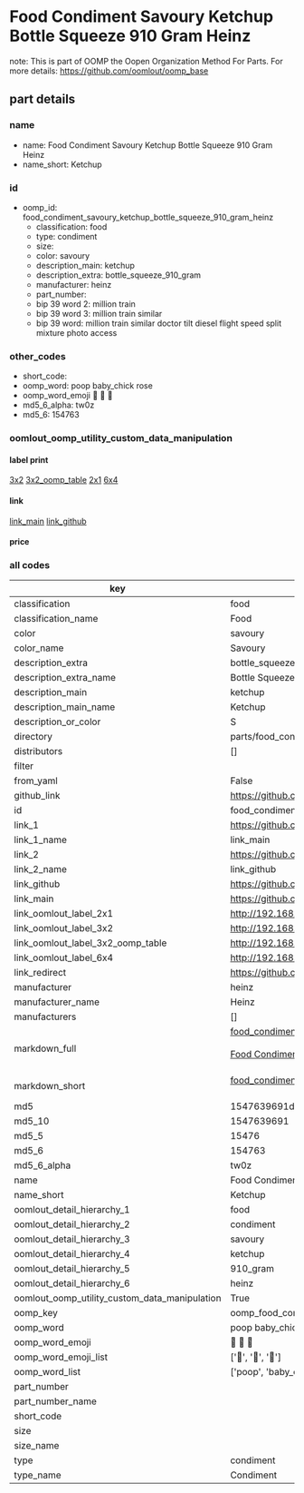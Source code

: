 # Food Condiment Savoury Ketchup Bottle Squeeze 910 Gram Heinz  

note: This is part of OOMP the Oopen Organization Method For Parts. For more details: https://github.com/oomlout/oomp_base

##  part details
  







### name
* name: Food Condiment Savoury Ketchup Bottle Squeeze 910 Gram Heinz
* name_short: Ketchup
### id
* oomp_id: food_condiment_savoury_ketchup_bottle_squeeze_910_gram_heinz
  * classification: food
  * type: condiment
  * size: 
  * color: savoury
  * description_main: ketchup
  * description_extra: bottle_squeeze_910_gram
  * manufacturer: heinz
  * part_number: 
  * bip 39 word 2: million train
  * bip 39 word 3: million train similar
  * bip 39 word: million train similar doctor tilt diesel flight speed split mixture photo access

### other_codes
* short_code: 
* oomp_word: poop baby_chick rose
* oomp_word_emoji :poop: :baby_chick: :rose:
* md5_6_alpha: tw0z
* md5_6: 154763






### oomlout_oomp_utility_custom_data_manipulation
#### label print
[3x2](http://192.168.1.245:1112/?label=oomp%20tw0z)
[3x2_oomp_table](http://192.168.1.108:1112/?label=oomp%20tw0z)
[2x1](http://192.168.1.242:1112/?label=oomp%20tw0z)
[6x4](http://192.168.1.55:1112/?label=oomp%20tw0z)    

#### link

[link_main](https://github.com/oomlout/oomlout_oomp_version_1_messy/tree/main/parts/food_condiment_savoury_ketchup_bottle_squeeze_910_gram_heinz) [link_github](https://github.com/oomlout/oomlout_oomp_version_1_messy/tree/main/parts/food_condiment_savoury_ketchup_bottle_squeeze_910_gram_heinz)                             

#### price







### all codes 
| key | value |  
| --- | --- |  
| classification | food |  
| classification_name | Food |  
| color | savoury |  
| color_name | Savoury |  
| description_extra | bottle_squeeze_910_gram |  
| description_extra_name | Bottle Squeeze 910 Gram |  
| description_main | ketchup |  
| description_main_name | Ketchup |  
| description_or_color | S  |  
| directory | parts/food_condiment_savoury_ketchup_bottle_squeeze_910_gram_heinz |  
| distributors | [] |  
| filter |  |  
| from_yaml | False |  
| github_link | https://github.com/oomlout/oomlout_oomp_part_src/tree/main/parts/food_condiment_savoury_ketchup_bottle_squeeze_910_gram_heinz |  
| id | food_condiment_savoury_ketchup_bottle_squeeze_910_gram_heinz |  
| link_1 | https://github.com/oomlout/oomlout_oomp_version_1_messy/tree/main/parts/food_condiment_savoury_ketchup_bottle_squeeze_910_gram_heinz |  
| link_1_name | link_main |  
| link_2 | https://github.com/oomlout/oomlout_oomp_version_1_messy/tree/main/parts/food_condiment_savoury_ketchup_bottle_squeeze_910_gram_heinz |  
| link_2_name | link_github |  
| link_github | https://github.com/oomlout/oomlout_oomp_version_1_messy/tree/main/parts/food_condiment_savoury_ketchup_bottle_squeeze_910_gram_heinz |  
| link_main | https://github.com/oomlout/oomlout_oomp_version_1_messy/tree/main/parts/food_condiment_savoury_ketchup_bottle_squeeze_910_gram_heinz |  
| link_oomlout_label_2x1 | http://192.168.1.242:1112/?label=oomp%20tw0z |  
| link_oomlout_label_3x2 | http://192.168.1.245:1112/?label=oomp%20tw0z |  
| link_oomlout_label_3x2_oomp_table | http://192.168.1.108:1112/?label=oomp%20tw0z |  
| link_oomlout_label_6x4 | http://192.168.1.55:1112/?label=oomp%20tw0z |  
| link_redirect | https://github.com/oomlout/oomlout_oomp_version_1_messy/tree/main/parts/food_condiment_savoury_ketchup_bottle_squeeze_910_gram_heinz |  
| manufacturer | heinz |  
| manufacturer_name | Heinz |  
| manufacturers | [] |  
| markdown_full | [food_condiment_savoury_ketchup_bottle_squeeze_910_gram_heinz](none)<br>[](none)<br>[Food Condiment Savoury Ketchup Bottle Squeeze 910 Gram Heinz](none)<br><br> |  
| markdown_short | [food_condiment_savoury_ketchup_bottle_squeeze_910_gram_heinz](none)<br><br> |  
| md5 | 1547639691d10b1cf671040591f9c465 |  
| md5_10 | 1547639691 |  
| md5_5 | 15476 |  
| md5_6 | 154763 |  
| md5_6_alpha | tw0z |  
| name | Food Condiment Savoury Ketchup Bottle Squeeze 910 Gram Heinz |  
| name_short | Ketchup |  
| oomlout_detail_hierarchy_1 | food |  
| oomlout_detail_hierarchy_2 | condiment |  
| oomlout_detail_hierarchy_3 | savoury |  
| oomlout_detail_hierarchy_4 | ketchup |  
| oomlout_detail_hierarchy_5 | 910_gram |  
| oomlout_detail_hierarchy_6 | heinz |  
| oomlout_oomp_utility_custom_data_manipulation | True |  
| oomp_key | oomp_food_condiment_savoury_ketchup_bottle_squeeze_910_gram_heinz |  
| oomp_word | poop baby_chick rose |  
| oomp_word_emoji | :poop: :baby_chick: :rose: |  
| oomp_word_emoji_list | [':poop:', ':baby_chick:', ':rose:'] |  
| oomp_word_list | ['poop', 'baby_chick', 'rose'] |  
| part_number |  |  
| part_number_name |  |  
| short_code |  |  
| size |  |  
| size_name |  |  
| type | condiment |  
| type_name | Condiment |  
